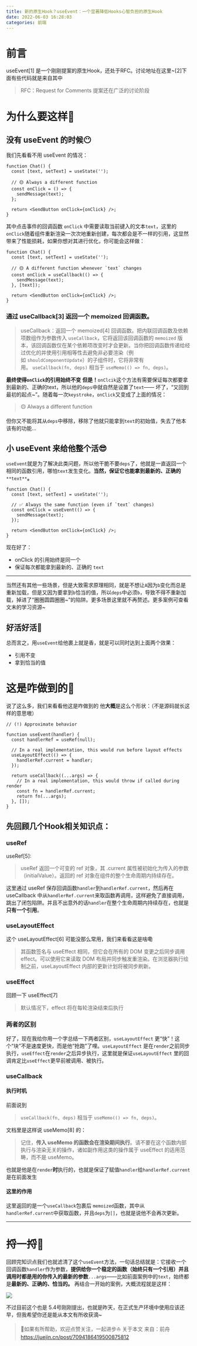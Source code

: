 ```yaml
---
title: 新的原生Hook？useEvent：一个显著降低Hooks心智负担的原生Hook
date: 2022-06-03 16:28:03
categories: 前端
---
```

# 前言

useEvent[1] 是一个刚刚提案的原生Hook，还处于RFC。讨论地址在这里\~[2]下面有些代码就是来自其中

> RFC：Request for Comments 提案还在广泛的讨论阶段

# 为什么要这样🤔

## 没有 useEvent 的时候😶

我们先看看不用 useEvent 的情况：

```
function Chat() {
  const [text, setText] = useState('');

  // 🟡 Always a different function
  const onClick = () => {
    sendMessage(text);
  };

  return <SendButton onClick={onClick} />;
}
```

其中点击事件的回调函数 `onClick` 中需要读取当前键入的文本`text`，这里的`onClick`随着组件重新渲染一次次地重新创建，每次都会是不一样的引用，这显然带来了性能损耗，如果你想对其进行优化，你可能会这样做：

```
function Chat() {
  const [text, setText] = useState('');

  // 🟡 A different function whenever `text` changes
  const onClick = useCallback(() => {
    sendMessage(text);
  }, [text]);

  return <SendButton onClick={onClick} />;
}
```

### 通过 useCallback[3] 返回一个 memoized 回调函数。

> useCallback：返回一个 memoized[4] 回调函数。把内联回调函数及依赖项数组作为参数传入 `useCallback`，它将返回该回调函数的 `memoized` 版本，该回调函数仅在某个依赖项改变时才会更新。当你把回调函数传递给经过优化的并使用引用相等性去避免非必要渲染（例如 `shouldComponentUpdate`）的子组件时，它将非常有用。 `useCallback(fn, deps)` 相当于 `useMemo(() => fn, deps)`。

**最终使得`onClick`的引用始终不变**
**但是！**`onClcik`这个方法有需要保证每次都要拿到最新的、正确的text，所以他的`deps`中就自然是设置了`text`—— 坏了，“又回到最初的起点~”。随着每一次`keystroke`，`onClick`又变成了上面的情况：

> 🟡 Always a different function

但你又不能将其从`deps`中移除，移除了他就只能拿到`text`的初始值，失去了他本该有的功能...

## 小 useEvent 来给他整个活😎

`useEvent`就是为了解决此类问题，所以他干脆不要`deps`了，他就是一直返回一个相同的函数引用，哪怕`text`发生变化。**当然，保证它也能拿到最新的、正确的**`**text**`**。**

```
function Chat() {
  const [text, setText] = useState('');

  // ✅ Always the same function (even if `text` changes)
  const onClick = useEvent(() => {
    sendMessage(text);
  });

  return <SendButton onClick={onClick} />;
}
```

现在好了：

*   onClick 的引用始终是同一个
*   保证每次都能拿到最新的、正确的 `text`

* * *

当然还有其他一些场景，但是大致需求原理相同，就是不想让`A`因为`b`变化而总是重新加载，但是又因为要拿到`b`恰当的值，所以`deps`中必须`b`，导致不得不重新加载，掉进了“圈圈圆圆圈圈~”的陷阱。更多场景这里就不再赘述。更多案例可查看文末的学习资源~

## 好活好活🍔

总而言之，用`useEvent`给他裹上就是香，就是可以同时达到上面两个效果：

*   引用不变
*   拿到恰当的值

# 这是咋做到的🌝

说了这么多，我们来看看他这是咋做到的
他**大概**是这么个形状：（不是源码就长这样的意思嗷）

```
// (!) Approximate behavior

function useEvent(handler) {
  const handlerRef = useRef(null);

  // In a real implementation, this would run before layout effects
  useLayoutEffect(() => {
    handlerRef.current = handler;
  });

  return useCallback((...args) => {
    // In a real implementation, this would throw if called during render
    const fn = handlerRef.current;
    return fn(...args);
  }, []);
}
```

## 先回顾几个Hook相关知识点：

### useRef

useRef[5]:

> useRef 返回一个可变的 ref 对象，其 .current 属性被初始化为传入的参数（initialValue）。返回的 ref 对象在组件的整个生命周期内持续存在。

这里通过 useRef 保存回调函数`handler`到`handlerRef.current`，然后再在 useCallback 中从`handlerRef.current`来取函数再调用，这样避免了直接调用，跳出了闭包陷阱。并且不出意外的话`handler`在整个生命周期内持续存在，也就是**只有一个引用**。

### useLayoutEffect

这个 useLayoutEffect[6] 可能没那么常用，我们来看看这是啥嘞

> 其函数签名与 useEffect 相同，但它会在所有的 DOM 变更之后同步调用 effect。可以使用它来读取 DOM 布局并同步触发重渲染。在浏览器执行绘制之前，useLayoutEffect 内部的更新计划将被同步刷新。

### useEffect

回顾一下 useEffect[7]

> 默认情况下，effect 将在每轮渲染结束后执行

### 两者的区别

好了，现在我给你用一个字总结一下两者区别，`useLayoutEffect` 更“快”！这个“块”不是速度更快，而是他“抢跑”了哩。`useLayoutEffect` 是在`render`之前同步执行，`useEffect`在`render`之后异步执行，这里就是保证`useLayoutEffect` 里的回调肯定比`useEffect`更早前被调用、被执行。

### useCallback

#### 执行时机

前面说到

> `useCallback(fn, deps)` 相当于 `useMemo(() => fn, deps)`。

文档里是这样说 useMemo[8] 的：

> 记住，**传入 useMemo 的函数会在渲染期间执行**。请不要在这个函数内部执行与渲染无关的操作，诸如副作用这类的操作属于 useEffect 的适用范畴，而不是 useMemo。

也就是他是在`render`**时**执行的，也就是保证了赋值`handler`给`handlerRef.current`是在前面发生

#### 这里的作用

这里返回的是一个`useCallback`包裹后 `memoized`函数，其中从`handlerRef.current`中获取函数，并且`deps`为`[]`，也就是说他不会再次更新。

* * *

# 捋一捋🌊

回顾完知识点我们也就滤清了这个`useEvent`方法，一句话总结就是：它接收一个回调函数`handler`作为参数，**提供给你一个稳定的函数（始终只有一个引用）**并且调用时都是用的你传入的**最新的参数**`...args`——比如前面案例中的`text`，始终都是**最新的、正确的、恰当的。**
再结合一开始的案例，大概流程就是这样：


![](https://upload-images.jianshu.io/upload_images/10024246-2f48097fe3ff505f.png?imageMogr2/auto-orient/strip%7CimageView2/2/w/1240)

不过目前这个也是 5.4号刚刚提出，也就是昨天，在正式生产环境中使用应该还早，但我希望你还是能从本文有所收获滴~

> 🌊如果有所帮助，欢迎点赞关注，一起进步⛵
关于本文 来自：前舟
https://juejin.cn/post/7094186419500875812
